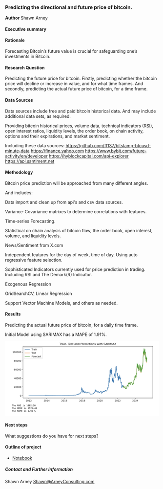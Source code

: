 ### Predicting the directional and future price of bitcoin.

**Author**
Shawn Arney

#### Executive summary

#### Rationale
Forecasting Bitcoin’s future value is crucial for safeguarding one’s investments in Bitcoin.

#### Research Question
Predicting the future price for bitcoin.  Firstly, predicting whether the bitcoin price will decline or increase in value, and for what time frames.  And secondly, predicting the actual future price of bitcoin, for a time frame.

#### Data Sources
Data sources include free and paid bitcoin historical data.  And may include additional data sets, as required.  

Providing bitcoin historical prices, volume data, technical indicators (RSI), open interest ratios, liquidity levels, the order book, on chain activity, options and their expirations, and market sentiment.  

Including these data sources:
https://github.com/ff137/bitstamp-btcusd-minute-data
https://finance.yahoo.com
https://www.bybit.com/future-activity/en/developer
https://hyblockcapital.com/api-explorer
https://api.santiment.net

#### Methodology
Bitcoin price prediction will be approached from many different angles.  

And includes:

Data import and clean up from api's and csv data sources.

Variance-Covariance matrixes to determine correlations with features.

Time-series Forecasting.

Statistical on chain analysis of bitcoin flow, the order book, open interest, volume, and liquidity levels.  

News/Sentiment from X.com

Independent features for the day of week, time of day. Using auto regressive feature selection.

Sophisticated Indicators currently used for price prediction in trading.  Including RSI and The Demark(R) Indicator.

Exogenous Regression

GridSearchCV, Linear Regression

Support Vector Machine Models, and others as needed.

#### Results
Predicting the actual future price of bitcoin, for a daily time frame.

Initial Model using SARIMAX has a MAPE of 1.91%.

![sarimax](images/sarimax_results.jpg)

#### Next steps
What suggestions do you have for next steps?

#### Outline of project

- [Notebook](https://github.com/shawnarneygit/ai_machine_learning/blob/master/bitcoin/bitcoin.ipynb)


##### Contact and Further Information
Shawn Arney
Shawn@ArneyConsulting.com
